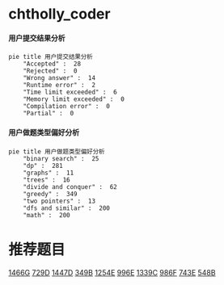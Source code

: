 # chtholly_coder

<!-- tabs:start -->



#### **用户提交结果分析**

```mermaid
pie title 用户提交结果分析
    "Accepted" :  28
    "Rejected" :  0
    "Wrong answer" :  14
    "Runtime error" :  2
    "Time limit exceeded" :  6
    "Memory limit exceeded" :  0
    "Compilation error" :  0
    "Partial" :  0
```

#### **用户做题类型偏好分析**

```mermaid
pie title 用户做题类型偏好分析
    "binary search" :  25
    "dp" :  281
    "graphs" :  11
    "trees" :  16
    "divide and conquer" :  62
    "greedy" :  349
    "two pointers" :  13
    "dfs and similar" :  200
    "math" :  200
```



<!-- tabs:end -->
# 推荐题目
[1466G](https://codeforces.com/contest/1466/problem/G)
[729D](https://codeforces.com/contest/729/problem/D)
[1447D](https://codeforces.com/contest/1447/problem/D)
[349B](https://codeforces.com/contest/349/problem/B)
[1254E](https://codeforces.com/contest/1254/problem/E)
[996E](https://codeforces.com/contest/996/problem/E)
[1339C](https://codeforces.com/contest/1339/problem/C)
[986F](https://codeforces.com/contest/986/problem/F)
[743E](https://codeforces.com/contest/743/problem/E)
[548B](https://codeforces.com/contest/548/problem/B)
